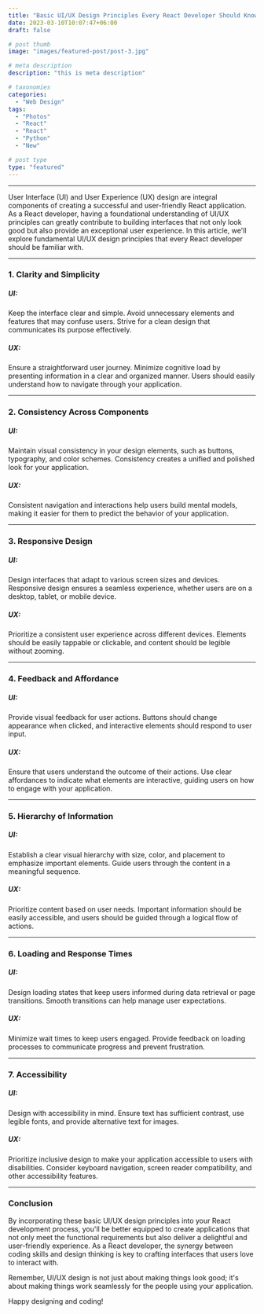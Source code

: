 ```yaml
---
title: "Basic UI/UX Design Principles Every React Developer Should Know"
date: 2023-03-10T10:07:47+06:00
draft: false

# post thumb
image: "images/featured-post/post-3.jpg"

# meta description
description: "this is meta description"

# taxonomies
categories: 
  - "Web Design"
tags:
  - "Photos"
  - "React"
  - "React"
  - "Python"
  - "New"

# post type
type: "featured"
---
```


<hr>

User Interface (UI) and User Experience (UX) design are integral components of creating a successful and user-friendly React application. As a React developer, having a foundational understanding of UI/UX principles can greatly contribute to building interfaces that not only look good but also provide an exceptional user experience. In this article, we'll explore fundamental UI/UX design principles that every React developer should be familiar with.

<hr>

### 1. Clarity and Simplicity
##### UI: 
Keep the interface clear and simple. Avoid unnecessary elements and features that may confuse users. Strive for a clean design that communicates its purpose effectively.

##### UX:
Ensure a straightforward user journey. Minimize cognitive load by presenting information in a clear and organized manner. Users should easily understand how to navigate through your application.

<hr>

### 2. Consistency Across Components
##### UI: 
Maintain visual consistency in your design elements, such as buttons, typography, and color schemes. Consistency creates a unified and polished look for your application.

##### UX:
Consistent navigation and interactions help users build mental models, making it easier for them to predict the behavior of your application.

<hr>

### 3. Responsive Design
##### UI: 
Design interfaces that adapt to various screen sizes and devices. Responsive design ensures a seamless experience, whether users are on a desktop, tablet, or mobile device.

##### UX:
Prioritize a consistent user experience across different devices. Elements should be easily tappable or clickable, and content should be legible without zooming.


<hr>

### 4. Feedback and Affordance
##### UI: 
Provide visual feedback for user actions. Buttons should change appearance when clicked, and interactive elements should respond to user input.

##### UX:
Ensure that users understand the outcome of their actions. Use clear affordances to indicate what elements are interactive, guiding users on how to engage with your application.


<hr>

### 5. Hierarchy of Information
##### UI: 
Establish a clear visual hierarchy with size, color, and placement to emphasize important elements. Guide users through the content in a meaningful sequence.

##### UX:
Prioritize content based on user needs. Important information should be easily accessible, and users should be guided through a logical flow of actions.


<hr>

### 6. Loading and Response Times
##### UI: 
Design loading states that keep users informed during data retrieval or page transitions. Smooth transitions can help manage user expectations.

##### UX:
Minimize wait times to keep users engaged. Provide feedback on loading processes to communicate progress and prevent frustration.

<hr>

### 7. Accessibility
##### UI: 
Design with accessibility in mind. Ensure text has sufficient contrast, use legible fonts, and provide alternative text for images.

##### UX:
Prioritize inclusive design to make your application accessible to users with disabilities. Consider keyboard navigation, screen reader compatibility, and other accessibility features.

<hr>

### Conclusion
By incorporating these basic UI/UX design principles into your React development process, you'll be better equipped to create applications that not only meet the functional requirements but also deliver a delightful and user-friendly experience. As a React developer, the synergy between coding skills and design thinking is key to crafting interfaces that users love to interact with.

Remember, UI/UX design is not just about making things look good; it's about making things work seamlessly for the people using your application.

Happy designing and coding!
